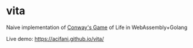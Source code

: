 # vita

Naive implementation of [Conway's Game](https://en.wikipedia.org/wiki/Conway%27s_Game_of_Life)
of Life in WebAssembly+Golang

Live demo: https://acifani.github.io/vita/
